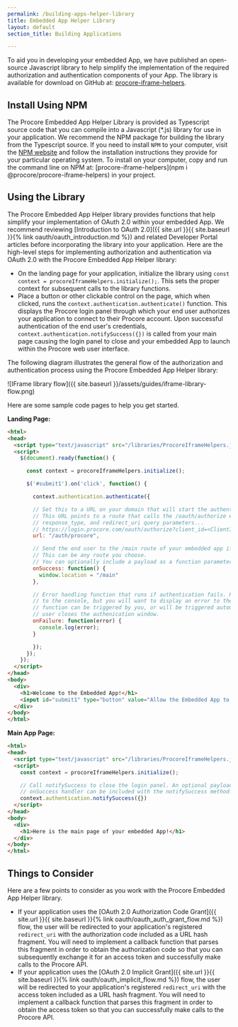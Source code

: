 ```yaml
---
permalink: /building-apps-helper-library
title: Embedded App Helper Library
layout: default
section_title: Building Applications

---
```


To aid you in developing your embedded App, we have published an open-source Javascript library to help simplify the implementation of the required authorization and authentication components of your App.
The library is available for download on GitHub at: [procore-iframe-helpers](https://github.com/procore/procore-iframe-helpers).

## Install Using NPM

The Procore Embedded App Helper Library is provided as Typescript source code that you can compile into a Javascript (*.js) library for use in your application.
We recommend the NPM package for building the library from the Typescript source.
If you need to install `NPM` to your computer, visit the [NPM website](https://docs.npmjs.com/downloading-and-installing-node-js-and-npm) and follow the installation instructions they provide for your particular operating system. To install on your computer, copy and run the command line on NPM at: [procore-iframe-helpers](npm i @procore/procore-iframe-helpers) in your project.


## Using the Library

The Procore Embedded App Helper library provides functions that help simplify your implementation of OAuth 2.0 within your embedded App. We recommend reviewing [Introduction to OAuth 2.0]({{ site.url }}{{ site.baseurl }}{% link oauth/oauth_introduction.md %}) and related Developer Portal articles before incorporating the library into your application. Here are the high-level steps for implementing authorization and authentication via OAuth 2.0 with the Procore Embedded App Helper library:

- On the landing page for your application, initialize the library using `const context = procoreIframeHelpers.initialize();`. This sets the proper context for subsequent calls to the library functions.
- Place a button or other clickable control on the page, which when clicked, runs the `context.authentication.authenticate()` function. This displays the Procore login panel through which your end user authorizes your application to connect to their Procore account. Upon successful authentication of the end user's credentials, `context.authentication.notifySuccess({})` is called from your main page causing the login panel to close and your embedded App to launch within the Procore web user interface.

The following diagram illustrates the general flow of the authorization and authentication process using the Procore Embedded App Helper library:

![IFrame library flow]({{ site.baseurl }}/assets/guides/iframe-library-flow.png)

Here are some sample code pages to help you get started.

**Landing Page:**

```html
<html>
<head>
  <script type="text/javascript" src="/libraries/ProcoreIframeHelpers.js"></script>
  <script>
    $(document).ready(function() {

      const context = procoreIframeHelpers.initialize();

      $('#submit1').on('click', function() {

        context.authentication.authenticate({

        // Set this to a URL on your domain that will start the authentication process.
        // This URL points to a route that calls the /oauth/authorize endpoint with client_id,
        // response_type, and redirect_uri query parameters...
        // https://login.procore.com/oauth/authorize?client_id=<ClientID>&response_type=<ResponseType>&redirect_uri=<RedirectID>
        url: "/auth/procore",

        // Send the end user to the /main route of your embedded app if authentication is successful.
        // This can be any route you choose.
        // You can optionally include a payload as a function parameter (i.e., function(payload))
        onSuccess: function() {
          window.location = "/main"
        },

        // Error handling function that runs if authentication fails. Here we are just logging the error
        // to the console, but you will want to display an error to the user. This
        // function can be triggered by you, or will be triggered automatically if the
        // user closes the authenication window.
        onFailure: function(error) {
          console.log(error);
        }

        });
      });
    });
  </script>
</head>
<body>
  <div>
    <h1>Welcome to the Embedded App!</h1>
    <input id="submit1" type="button" value="Allow the Embedded App to Access Your Procore Data"/>
  </div>
</body>
</html>
```

**Main App Page:**

```html
<html>
<head>
  <script type="text/javascript" src="/libraries/ProcoreIframeHelpers.js"></script>
  <script>
    const context = procoreIframeHelpers.initialize();

    // Call notifySuccess to close the login panel. An optional payload to be passed to your
    // onSuccess handler can be included with the notifySuccess method...
    context.authentication.notifySuccess({})
  </script>
</head>
<body>
  <div>
    <h1>Here is the main page of your embedded App!</h1>
  </div>
</body>
</html>
```

## Things to Consider

Here are a few points to consider as you work with the Procore Embedded App Helper library.

- If your application uses the [OAuth 2.0 Authorization Code Grant]({{ site.url }}{{ site.baseurl }}{% link oauth/oauth_auth_grant_flow.md %}) flow, the user will be redirected to your application's registered `redirect_uri` with the authorization code included as a URL hash fragment. You will need to implement a callback function that parses this fragment in order to obtain the authorization code so that you can subsequently exchange it for an access token and successfully make calls to the Procore API.
- If your application uses the [OAuth 2.0 Implicit Grant]({{ site.url }}{{ site.baseurl }}{% link oauth/oauth_implicit_flow.md %}) flow, the user will be redirected to your application's registered `redirect_uri` with the access token included as a URL hash fragment. You will need to implement a callback function that parses this fragment in order to obtain the access token so that you can successfully make calls to the Procore API.
